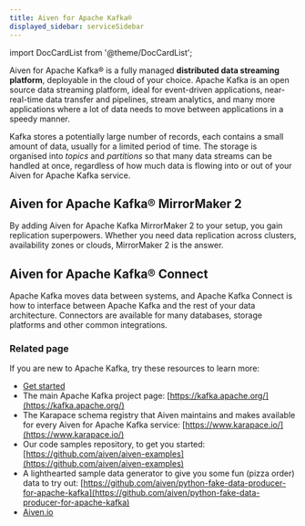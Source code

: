 ```yaml
---
title: Aiven for Apache Kafka®
displayed_sidebar: serviceSidebar
---
```


import DocCardList from '@theme/DocCardList';

Aiven for Apache Kafka® is a fully managed **distributed data streaming platform**, deployable in the cloud of your choice. Apache Kafka is an open source data streaming platform, ideal for event-driven applications, near-real-time data transfer and pipelines, stream analytics, and many more applications where a lot of data needs to move between applications in a speedy manner.

Kafka stores a potentially large number of records, each contains a
small amount of data, usually for a limited period of time. The storage
is organised into _topics_ and _partitions_ so that many data
streams can be handled at once, regardless of how much data is flowing
into or out of your Aiven for Apache Kafka service.

## Aiven for Apache Kafka® MirrorMaker 2

By adding Aiven for Apache Kafka MirrorMaker 2 to your setup, you gain
replication superpowers. Whether you need data replication across
clusters, availability zones or clouds, MirrorMaker 2 is the answer.

## Aiven for Apache Kafka® Connect

Apache Kafka moves data between systems, and Apache Kafka Connect is how
to interface between Apache Kafka and the rest of your data
architecture. Connectors are available for many databases, storage
platforms and other common integrations.

### Related page

If you are new to Apache Kafka, try these resources to learn more:

-   [Get started](/docs/products/kafka/get-started)
-   The main Apache Kafka project page: [https://kafka.apache.org/](https://kafka.apache.org/)
-   The Karapace schema registry that Aiven maintains and makes
    available for every Aiven for Apache Kafka service:
    [https://www.karapace.io/](https://www.karapace.io/)
-   Our code samples repository, to get you started:
    [https://github.com/aiven/aiven-examples](https://github.com/aiven/aiven-examples)
-   A lighthearted sample data generator to give you some fun (pizza
    order) data to try out:
    [https://github.com/aiven/python-fake-data-producer-for-apache-kafka](https://github.com/aiven/python-fake-data-producer-for-apache-kafka)
-   [Aiven.io](https://aiven.io/kafka)
